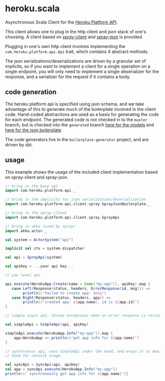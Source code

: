 # heroku.scala

Asynchronous Scala Client for the [Heroku Platform API](https://devcenter.heroku.com/articles/platform-api-reference).

This client allows one to plug in the http client and json stack of one's choosing. A client based on [spray-client](https://github.com/spray/spray) and [spray-json](https://github.com/spray/spray-json) is provided. 

Plugging in one's own http client involves implementing the `com.heroku.platform.api.Api` trait, which contains 4 abstract methods.

The json serializations/deserializations are driven by a granular set of implicits, so if you want to implement a client for a single operation on a single endpoint, you will only need to implement a single deserializer for the response, and a serializer for the request if it contains a body.

## code generation

The heroku platform api is specified using json schema, and we take advantage of this to generate much of the boilerplate involved in the client code. Hand-coded abstractions are used as a basis for generating the code for each endpoint. The generated code is not checked in to the `master` branch, but is checked into the `generated` branch [here for the models](https://github.com/heroku/heroku.scala/tree/generated/api/src_managed/main/scala/com/heroku/platform/api) and [here for the json boilerplate](https://github.com/heroku/heroku.scala/blob/generated/spray-client/src_managed/main/scala/com/heroku/platform/api/client/spray/SprayJsonBoilerplate.scala).

The code generators live in the `boilerplate-generator` project, and are driven by sbt.

## usage

This example shows the usage of the included client implementation based on spray-client and spray-json.

```scala
// bring in the base api
import com.heroku.platform.api._

// bring in the implicits for json serialization/deserialization
import com.heroku.platform.api.client.spray.SprayJsonBoilerplate._

// bring in the spray client
import com.heroku.platform.api.client.spray.SprayApi

// bring in akka (used by spray)
import akka.actor._

val system = ActorSystem("api")

implicit val ctx = system.dispatcher

val api = SprayApi(system)

val apiKey = ...your api key...

// Low level api

api.execute(HerokuApp.Create(name = Some("my-app")), apiKey).map {
   case Left(Response(status, headers, ErrorResponse(id, msg))) => 
        println(s"failed to create app: $msg")
   case Right(Response(status, headers, app)) => 
        println(s"created app: ${app.name}, id is ${app.id}")
}

// simple async api, throws exceptions when an error response is recieved

val simpleApi = SimpleApi(api, apiKey)

simpleApi.execute(HerokuApp.Info("my-app")).map {
    app:HerokuApp => println(s"got app info for ${app.name}")
}

// synchronous api, uses SimpleApi under the hood, and wraps it in Await. 
// Good for console usage.

val syncApi = SyncApi(api, apiKey)
val app = syncApi.execute(HerokuApp.Info("my-app"))
println(s" synchronously got app info for ${app.name}")}

```

